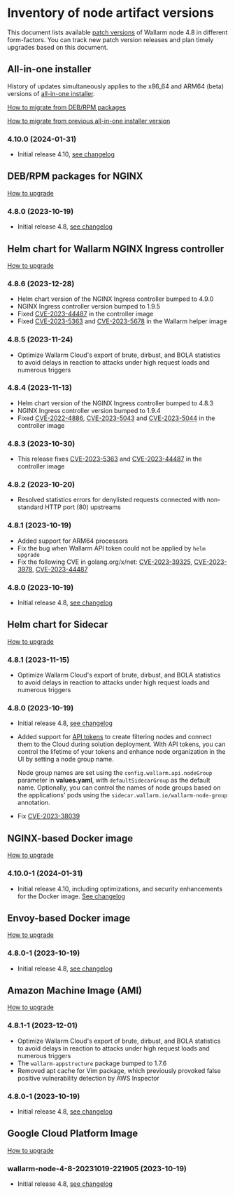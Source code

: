 # Inventory of node artifact versions

This document lists available [patch versions](versioning-policy.md#version-format) of Wallarm node 4.8 in different form-factors. You can track new patch version releases and plan timely upgrades based on this document.

## All-in-one installer

History of updates simultaneously applies to the x86_64 and ARM64 (beta) versions of [all-in-one installer](../installation/nginx/all-in-one.md).

[How to migrate from DEB/RPM packages](nginx-modules.md)

[How to migrate from previous all-in-one installer version](all-in-one.md)

### 4.10.0 (2024-01-31)

* Initial release 4.10, [see changelog](what-is-new.md)

## DEB/RPM packages for NGINX

[How to upgrade](nginx-modules.md)

### 4.8.0 (2023-10-19)

* Initial release 4.8, [see changelog](what-is-new.md)

## Helm chart for Wallarm NGINX Ingress controller

[How to upgrade](ingress-controller.md)

### 4.8.6 (2023-12-28)

* Helm chart version of the NGINX Ingress controller bumped to 4.9.0
* NGINX Ingress controller version bumped to 1.9.5
* Fixed [CVE-2023-44487](https://github.com/advisories/GHSA-qppj-fm5r-hxr3) in the controller image
* Fixed [CVE-2023-5363](https://github.com/advisories/GHSA-xw78-pcr6-wrg8) and [CVE-2023-5678](https://github.com/advisories/GHSA-2cj7-mg3x-9mhq) in the Wallarm helper image

### 4.8.5 (2023-11-24)

* Optimize Wallarm Cloud's export of brute, dirbust, and BOLA statistics to avoid delays in reaction to attacks under high request loads and numerous triggers

### 4.8.4 (2023-11-13)

* Helm chart version of the NGINX Ingress controller bumped to 4.8.3
* NGINX Ingress controller version bumped to 1.9.4
* Fixed [CVE-2022-4886](https://github.com/advisories/GHSA-gvrm-w2f9-f77q), [CVE-2023-5043](https://github.com/advisories/GHSA-5wj4-wffq-3378) and [CVE-2023-5044](https://github.com/advisories/GHSA-fp9f-44c2-cw27) in the controller image

### 4.8.3 (2023-10-30)

* This release fixes [CVE-2023-5363](https://github.com/advisories/GHSA-xw78-pcr6-wrg8) and [CVE-2023-44487](https://github.com/advisories/GHSA-qppj-fm5r-hxr3) in the controller image

### 4.8.2 (2023-10-20)

* Resolved statistics errors for denylisted requests connected with non-standard HTTP port (80) upstreams

### 4.8.1 (2023-10-19)

* Added support for ARM64 processors
* Fix the bug when Wallarm API token could not be applied by `helm upgrade`
* Fix the following CVE in golang.org/x/net: [CVE-2023-39325](https://github.com/advisories/GHSA-4374-p667-p6c8), [CVE-2023-3978](https://github.com/advisories/GHSA-2wrh-6pvc-2jm9), [CVE-2023-44487](https://github.com/advisories/GHSA-qppj-fm5r-hxr3)

### 4.8.0 (2023-10-19)

* Initial release 4.8, [see changelog](what-is-new.md)

<!-- ## Helm chart for Kong Ingress controller

[How to upgrade](kong-ingress-controller.md)

### 4.8.0 (2023-03-28)

* Initial release 4.8, [see changelog](what-is-new.md) -->

## Helm chart for Sidecar

[How to upgrade](sidecar-proxy.md)

### 4.8.1 (2023-11-15)

* Optimize Wallarm Cloud's export of brute, dirbust, and BOLA statistics to avoid delays in reaction to attacks under high request loads and numerous triggers

### 4.8.0 (2023-10-19)

* Initial release 4.8, [see changelog](what-is-new.md)
* Added support for [API tokens](../user-guides/nodes/nodes.md#api-and-node-tokens-for-node-creation) to create filtering nodes and connect them to the Cloud during solution deployment. With API tokens, you can control the lifetime of your tokens and enhance node organization in the UI by setting a node group name.

    Node group names are set using the `config.wallarm.api.nodeGroup` parameter in **values.yaml**, with `defaultSidecarGroup` as the default name. Optionally, you can control the names of node groups based on the applications' pods using the `sidecar.wallarm.io/wallarm-node-group` annotation.
* Fix [CVE-2023-38039](https://github.com/advisories/GHSA-99j9-jf36-9747)

## NGINX-based Docker image

[How to upgrade](docker-container.md)

### 4.10.0-1 (2024-01-31)

* Initial release 4.10, including optimizations, and security enhancements for the Docker image. [See changelog](what-is-new.md)

## Envoy-based Docker image

[How to upgrade](docker-container.md)

### 4.8.0-1 (2023-10-19)

* Initial release 4.8, [see changelog](what-is-new.md)

## Amazon Machine Image (AMI)

[How to upgrade](cloud-image.md)

### 4.8.1-1 (2023-12-01)

* Optimize Wallarm Cloud's export of brute, dirbust, and BOLA statistics to avoid delays in reaction to attacks under high request loads and numerous triggers
* The `wallarm-appstructure` package bumped to 1.7.6
* Removed apt cache for Vim package, which previously provoked false positive vulnerability detection by AWS Inspector

### 4.8.0-1 (2023-10-19)

* Initial release 4.8, [see changelog](what-is-new.md)

## Google Cloud Platform Image

[How to upgrade](cloud-image.md)

### wallarm-node-4-8-20231019-221905 (2023-10-19)

* Initial release 4.8, [see changelog](what-is-new.md)